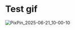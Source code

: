 # Test gif

![PixPin_2025-06-21_10-00-10](https://github.com/user-attachments/assets/f67aa9b6-5c1b-4fc5-acd2-a2daf95ed17b)
